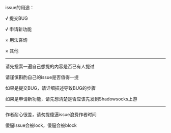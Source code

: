 issue的用途：

√ 提交BUG

√ 申请新功能

× 用法咨询

× 其他

---

请先搜索一遍自己想提的内容是否已有人提过

请谨慎斟酌自己的issue是否值得一提

如果是提交BUG，请详细描述导致BUG的步骤

如果是申请新功能，请先想清楚是否应该先发到Shadowsocks上游

---

作者耐心很差，请勿提傻逼issue浪费作者时间

傻逼issue会被lock，傻逼会被block
